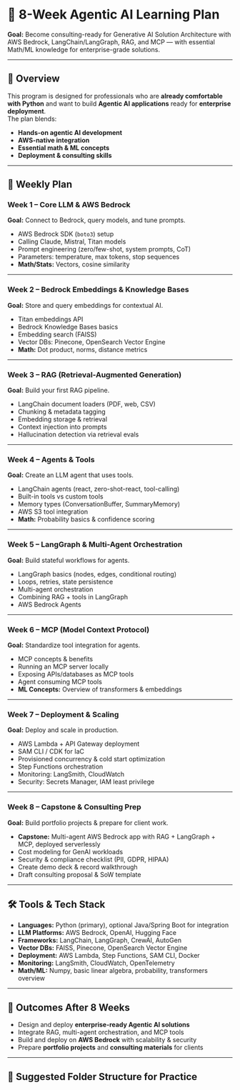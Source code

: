 # 🚀 8-Week Agentic AI Learning Plan  
**Goal:** Become consulting-ready for Generative AI Solution Architecture with AWS Bedrock, LangChain/LangGraph, RAG, and MCP — with essential Math/ML knowledge for enterprise-grade solutions.

---

## 📌 Overview
This program is designed for professionals who are **already comfortable with Python** and want to build **Agentic AI applications** ready for **enterprise deployment**.  
The plan blends:
- **Hands-on agentic AI development**
- **AWS-native integration**
- **Essential math & ML concepts**
- **Deployment & consulting skills**

---

## 📅 Weekly Plan

### **Week 1 – Core LLM & AWS Bedrock**
**Goal:** Connect to Bedrock, query models, and tune prompts.  
- AWS Bedrock SDK (`boto3`) setup  
- Calling Claude, Mistral, Titan models  
- Prompt engineering (zero/few-shot, system prompts, CoT)  
- Parameters: temperature, max tokens, stop sequences  
- **Math/Stats:** Vectors, cosine similarity  

---

### **Week 2 – Bedrock Embeddings & Knowledge Bases**
**Goal:** Store and query embeddings for contextual AI.  
- Titan embeddings API  
- Bedrock Knowledge Bases basics  
- Embedding search (FAISS)  
- Vector DBs: Pinecone, OpenSearch Vector Engine  
- **Math:** Dot product, norms, distance metrics  

---

### **Week 3 – RAG (Retrieval-Augmented Generation)**
**Goal:** Build your first RAG pipeline.  
- LangChain document loaders (PDF, web, CSV)  
- Chunking & metadata tagging  
- Embedding storage & retrieval  
- Context injection into prompts  
- Hallucination detection via retrieval evals  

---

### **Week 4 – Agents & Tools**
**Goal:** Create an LLM agent that uses tools.  
- LangChain agents (react, zero-shot-react, tool-calling)  
- Built-in tools vs custom tools  
- Memory types (ConversationBuffer, SummaryMemory)  
- AWS S3 tool integration  
- **Math:** Probability basics & confidence scoring  

---

### **Week 5 – LangGraph & Multi-Agent Orchestration**
**Goal:** Build stateful workflows for agents.  
- LangGraph basics (nodes, edges, conditional routing)  
- Loops, retries, state persistence  
- Multi-agent orchestration  
- Combining RAG + tools in LangGraph  
- AWS Bedrock Agents  

---

### **Week 6 – MCP (Model Context Protocol)**
**Goal:** Standardize tool integration for agents.  
- MCP concepts & benefits  
- Running an MCP server locally  
- Exposing APIs/databases as MCP tools  
- Agent consuming MCP tools  
- **ML Concepts:** Overview of transformers & embeddings  

---

### **Week 7 – Deployment & Scaling**
**Goal:** Deploy and scale in production.  
- AWS Lambda + API Gateway deployment  
- SAM CLI / CDK for IaC  
- Provisioned concurrency & cold start optimization  
- Step Functions orchestration  
- Monitoring: LangSmith, CloudWatch  
- Security: Secrets Manager, IAM least privilege  

---

### **Week 8 – Capstone & Consulting Prep**
**Goal:** Build portfolio projects & prepare for client work.  
- **Capstone:** Multi-agent AWS Bedrock app with RAG + LangGraph + MCP, deployed serverlessly  
- Cost modeling for GenAI workloads  
- Security & compliance checklist (PII, GDPR, HIPAA)  
- Create demo deck & record walkthrough  
- Draft consulting proposal & SoW template  

---

## 🛠 Tools & Tech Stack
- **Languages:** Python (primary), optional Java/Spring Boot for integration  
- **LLM Platforms:** AWS Bedrock, OpenAI, Hugging Face  
- **Frameworks:** LangChain, LangGraph, CrewAI, AutoGen  
- **Vector DBs:** FAISS, Pinecone, OpenSearch Vector Engine  
- **Deployment:** AWS Lambda, Step Functions, SAM CLI, Docker  
- **Monitoring:** LangSmith, CloudWatch, OpenTelemetry  
- **Math/ML:** Numpy, basic linear algebra, probability, transformers overview  

---

## 🎯 Outcomes After 8 Weeks
- Design and deploy **enterprise-ready Agentic AI solutions**  
- Integrate RAG, multi-agent orchestration, and MCP tools  
- Build and deploy on **AWS Bedrock** with scalability & security  
- Prepare **portfolio projects** and **consulting materials** for clients  

---

## 📂 Suggested Folder Structure for Practice
